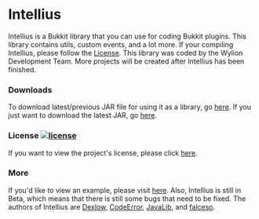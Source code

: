 # Intellius
Intellius is a Bukkit library that you can use for coding Bukkit plugins.
This library contains utils, custom events, and a lot more.
If your compiling Intellius, please follow the [License](LICENSE).
This library was coded by the Wylion Development Team.
More projects will be created after Intellius has been finished.

### Downloads
To download latest/previous JAR file for using it as a library, go [here](https://github.com/Wylion/Intellius/releases).
If you just want to download the latest JAR, go [here](https://github.com/Wylion/Intellius/releases/latest).

### License [![license](https://img.shields.io/github/license/mashape/apistatus.svg)](https://opensource.org/licenses/MIT)
If you want to view the project's license, please click [here](LICENSE).

### More
If you'd like to view an example, please visit [here](https://github.com/Wylion/Intellius).
Also, Intellius is still in Beta, which means that there is still some bugs that need to be fixed.
The authors of Intellius are [Dexlow](http://bit.ly/2avr08R), [CodeError](http://bit.ly/2auJB08), [JavaLib](http://bit.ly/2aP3mAv), and [falceso](http://bit.ly/2b3Pow5).
